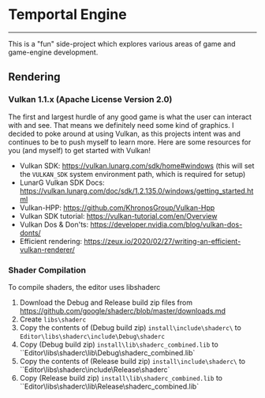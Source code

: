# Temportal Engine
-----

This is a "fun" side-project which explores various areas of game and game-engine development.

## Rendering

### Vulkan 1.1.x (Apache License Version 2.0)

The first and largest hurdle of any good game is what the user can interact with and see. That means we definitely need some kind of graphics.
I decided to poke around at using Vulkan, as this projects intent was and continues to be to push myself to learn more.
Here are some resources for you (and myself) to get started with Vulkan!
- Vulkan SDK: https://vulkan.lunarg.com/sdk/home#windows (this will set the `VULKAN_SDK` system environment path, which is required for setup)
- LunarG Vulkan SDK Docs: https://vulkan.lunarg.com/doc/sdk/1.2.135.0/windows/getting_started.html
- Vulkan-HPP: https://github.com/KhronosGroup/Vulkan-Hpp
- Vulkan SDK tutorial: https://vulkan-tutorial.com/en/Overview
- Vulkan Dos & Don'ts: https://developer.nvidia.com/blog/vulkan-dos-donts/
- Efficient rendering: https://zeux.io/2020/02/27/writing-an-efficient-vulkan-renderer/

### Shader Compilation

To compile shaders, the editor uses libshaderc

1. Download the Debug and Release build zip files from https://github.com/google/shaderc/blob/master/downloads.md
2. Create `libs\shaderc`
3. Copy the contents of (Debug build zip) `install\include\shaderc\` to `Editor\libs\shaderc\include\Debug\shaderc`
4. Copy (Debug build zip) `install\lib\shaderc_combined.lib` to ``Editor\libs\shaderc\lib\Debug\shaderc_combined.lib`
5. Copy the contents of (Release build zip) `install\include\shaderc\` to ``Editor\libs\shaderc\include\Release\shaderc`
6. Copy (Release build zip) `install\lib\shaderc_combined.lib` to ``Editor\libs\shaderc\lib\Release\shaderc_combined.lib`
